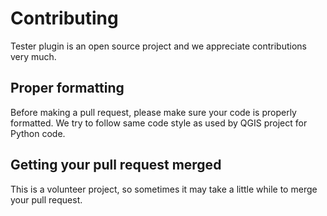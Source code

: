 # Contributing

Tester plugin is an open source project and we appreciate contributions
very much.

## Proper formatting

Before making a pull request, please make sure your code is properly
formatted. We try to follow same code style as used by QGIS project for
Python code.

## Getting your pull request merged

This is a volunteer project, so sometimes it may take a little while
to merge your pull request.
